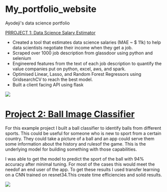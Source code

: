 # My_portfolio_website
Ayodeji's data science portfolio

[PRROJECT 1: Data Science Salary Estimator](https://github.com/hoshAI/ds_salary_proj)
* Created a tool that estimates data science salaries (MAE ~ $ 11k) to help data scientists negotiate their income when they get a job.
* Scraped over 1000 job description from glassdoor using python and selenium
* Engineered features from the text of each job description to quantify the value companies put on python, excel, aws, and spark.
* Optimised Linear, Lasso, and Random Forest Regressors using GridsearchCV to reach the best model.
* Built a client facing API using flask

![](/images/position_by_state.png)


# [Project 2: Ball Image Classifier](https://github.com/hoshAI/ball_image_classifier)
For this example project I built a ball classifier to identify balls from different sports. This could be useful for someone who is new to sport from a certain country. They could take a picture of a ball and an app could serve them some information about the history and rulesof the game. This is the underlying model for building something with those capabilities.

I was able to get the model to predict the sport of the ball with 94% accuracy after minimal tuning. For most of the cases this would meet the needof an end user of the app. To get these results I used transfer learning on a CNN trained on resnet34.This create time efficiencies and solid results.

![](/images/matrix_results.png)
